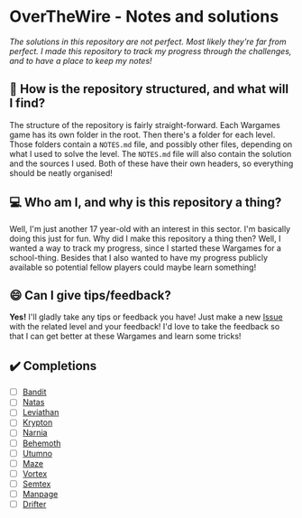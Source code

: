 # OverTheWire - Notes and solutions
*The solutions in this repository are not perfect. Most likely they're far from perfect. I made this repository to track my progress through the challenges, and to have a place to keep my notes!*

## 📁 How is the repository structured, and what will I find?
The structure of the repository is fairly straight-forward. Each Wargames game has its own folder in the root. Then there's a folder for each level. Those folders contain a `NOTES.md` file, and possibly other files, depending on what I used to solve the level. The `NOTES.md` file will also contain the solution and the sources I used. Both of these have their own headers, so everything should be neatly organised!

## 💻 Who am I, and why is this repository a thing?
Well, I'm just another 17 year-old with an interest in this sector. I'm basically doing this just for fun. Why did I make this repository a thing then? Well, I wanted a way to track my progress, since I started these Wargames for a school-thing. Besides that I also wanted to have my progress publicly available so potential fellow players could maybe learn something!

## 😄 Can I give tips/feedback?
**Yes!** I'll gladly take any tips or feedback you have! Just make a new [Issue](https://github.com/Xaaf/OverTheWire/issues/new) with the related level and your feedback! I'd love to take the feedback so that I can get better at these Wargames and learn some tricks!

## ✔️ Completions
- [ ] [Bandit](https://overthewire.org/wargames/bandit/)
- [ ] [Natas](https://overthewire.org/wargames/natas/)
- [ ] [Leviathan](https://overthewire.org/wargames/leviathan/)
- [ ] [Krypton](https://overthewire.org/wargames/krypton/)
- [ ] [Narnia](https://overthewire.org/wargames/narnia/)
- [ ] [Behemoth](https://overthewire.org/wargames/behemoth/)
- [ ] [Utumno](https://overthewire.org/wargames/utumno/)
- [ ] [Maze](https://overthewire.org/wargames/maze/)
- [ ] [Vortex](https://overthewire.org/wargames/vortex/)                                                             
- [ ] [Semtex](https://overthewire.org/wargames/semtex/)
- [ ] [Manpage](https://overthewire.org/wargames/manpage/)
- [ ] [Drifter](https://overthewire.org/wargames/drifter/)
